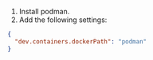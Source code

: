 1. Install podman.
2. Add the following settings:

```json
{
  "dev.containers.dockerPath": "podman"
}
```
